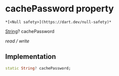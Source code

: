 


# cachePassword property




    *[<Null safety>](https://dart.dev/null-safety)*


[String](https://api.flutter.dev/flutter/dart-core/String-class.html)? cachePassword
  
_read / write_






## Implementation

```dart
static String? cachePassword;


```







